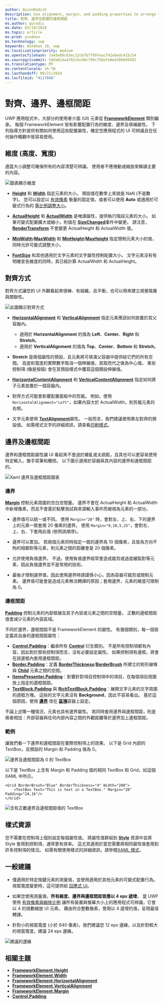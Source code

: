```yaml
---
author: QuinnRadich
Description: Use alignment, margin, and padding properties to arrange the layout of elements on a page.
title: 對齊、邊界及配置的邊框間距
ms.author: quradic
ms.date: 03/19/2018
ms.topic: article
ms.prod: windows
ms.technology: uwp
keywords: Windows 10, uwp
ms.localizationpriority: medium
ms.openlocfilehash: 7a45e89c63ec12cb7b77997eac741ebedc415c54
ms.sourcegitcommit: 5dda01da4702cbc49c799c750efe0e430b699502
ms.translationtype: MT
ms.contentlocale: zh-TW
ms.lasthandoff: 09/21/2018
ms.locfileid: "4117666"
---
```

# <a name="alignment-margin-padding"></a>對齊、邊界、邊框間距

UWP 應用程式中，大部分的使用者介面 (UI) 元素從 [**FrameworkElement**](https://docs.microsoft.com/uwp/api/Windows.UI.Xaml.FrameworkElement) 類別繼承。 每個 FrameworkElement 皆有影響配置行為的維度、邊界及填補屬性。 下列指導方針提供有關如何使用這些配置屬性，確定您應用程式的 UI 可辨識且在任何操作概觀中皆容易使用。

## <a name="dimensions-height-width"></a>維度 (高度、寬度)
適當大小調整可確保所有的內容清楚可辨識。 使用者不應捲動或縮放來解讀主要的內容。

![圖表顯示維度](images/dimensions.svg)

- [**Height**](https://docs.microsoft.com/uwp/api/windows.ui.xaml.frameworkelement.height) 和 [**Width**](https://docs.microsoft.com/uwp/api/windows.ui.xaml.frameworkelement.width) 指定元素的大小。 預設值在數學上來說是 NaN (不是數字)。 您可以設定以 [有效像素](../basics/design-and-ui-intro.md#effective-pixels-and-scaling) 衡量的固定值，或者可以使用 **Auto** 或適用於可變式行為的 [等比例調整大小](layout-panels.md#grid)。

- [**ActualHeight**](https://docs.microsoft.com/uwp/api/windows.ui.xaml.frameworkelement.actualheight) 和 [**ActualWidth**](https://docs.microsoft.com/uwp/api/windows.ui.xaml.frameworkelement.actualwidth) 是唯讀屬性，提供執行階段元素的大小。 如果可變式配置擴大或縮小，則值在 [**SizeChanged**](https://docs.microsoft.com/uwp/api/windows.ui.xaml.frameworkelement.sizechanged)事件中變更。 請注意，[**RenderTransform**](https://docs.microsoft.com/uwp/api/windows.ui.xaml.uielement.rendertransform) 不會變更 ActualHeight 和 ActualWidth 值。

- [**MinWidth**](https://docs.microsoft.com/uwp/api/windows.ui.xaml.frameworkelement.minwidth)/[**MaxWidth**](https://docs.microsoft.com/uwp/api/windows.ui.xaml.frameworkelement.maxwidth) 和 [**MinHeight**](https://docs.microsoft.com/uwp/api/windows.ui.xaml.frameworkelement.minheight)/[**MaxHeight**](https://docs.microsoft.com/uwp/api/windows.ui.xaml.frameworkelement.maxheight) 指定限制元素大小的值，同時允許可變式調整大小。

- [**FontSize**](https://docs.microsoft.com/uwp/api/windows.ui.xaml.controls.textblock.fontsize) 和其他適用於文字元素的文字屬性控制配置大小。 文字元素沒有有明確宣告維度的同時，其已經計算 ActualWidth 和 ActualHeight。 

## <a name="alignment"></a>對齊方式
對齊方式讓您的 UI 外觀看起來很棒、有組織，且平衡，也可以用來建立視覺階層與關聯性。

![此圖顯示對齊方式](images/alignment.svg)

- [**HorizontalAlignment**](https://docs.microsoft.com/uwp/api/windows.ui.xaml.frameworkelement.horizontalalignment) 和 [**VerticalAlignment**](https://docs.microsoft.com/uwp/api/windows.ui.xaml.frameworkelement.verticalalignment) 指定元素應該如何放置於其父容器內。
    - 適用於 **HorizontalAlignment** 的值為 **Left**、**Center**、**Right** 和 **Stretch**。
    - 適用於 **VerticalAlignment** 的值為 **Top**、**Center**、**Bottom** 和 **Stretch**。

- **Stretch** 是兩個屬性的預設，且元素將可填滿父容器中提供給它們的所有空間。 高度和寬度的實際數字取消一個伸展值，其取而代之做為中心值。 某些控制項 (像是按鈕) 會在其預設樣式中覆寫這個預設伸展值。

- [**HorizontalContentAlignment**](https://docs.microsoft.com/uwp/api/windows.ui.xaml.controls.control.horizontalcontentalignment) 和 [**VerticalContentAlignment**](https://docs.microsoft.com/uwp/api/windows.ui.xaml.controls.control.verticalcontentalignment) 指定如何將子元素放置於一個容器內。

- 對齊方式可能會影響配置面板中的剪裁。 例如，使用 `HorizontalAlignment="Left"`，如果內容大於 ActualWidth，則剪裁元素的右側。

- 文字元素使用 [**TextAlignment**](https://docs.microsoft.com/en-us/uwp/api/windows.ui.xaml.textalignment)屬性。 一般而言，我們建議使用靠左對齊的預設值。 如需樣式文字的詳細資訊，請查看[印刷樣式](../style/typography.md)。

## <a name="margin-and-padding"></a>邊界及邊框間距
邊界和邊框間距屬性讓 UI 看起來不會過於雜亂或太疏鬆，且其也可以更容易使用特定輸入，像手寫筆和觸控。 以下圖示適用於容器與其內容的邊界和邊框間距的。

![Xaml 邊界及邊框間距圖表](images/xaml-layout-margins-padding.svg)

### <a name="margin"></a>邊界
[**Margin**](https://docs.microsoft.com/uwp/api/windows.ui.xaml.frameworkelement.margin) 控制元素周圍的空白空間量。 邊界不會在 ActualHeight 和 ActualWidth 中新增像素，而且不會基於點擊測試與來源輸入事件而被視為元素的一部分。

- 邊界值可以統一或不同。 使用 `Margin="20"` 時，會對左、上、右、下的邊界上的元素一致套用 20 像素的邊界。 使用 `Margin="0,10,5,25"`，會對左、上、右、下套用此值 (依照該順序)。 

- 邊界可以累加。 若兩個元素同時指定一致的邊界為 10 個像素，且皆為方向不拘的相鄰對等元素，則元素之間的距離會是 20 個像素。

- 允許使用負值邊界。 不過，使用負值邊界經常會造成裁剪或過度繪製對等元素，因此負值邊界並不是常用的技術。

- 最後才限制邊界值，因此使用邊界時請謹慎小心，因為容器可裁剪或限制元素。 邊界值可能會是造成元素無法轉譯的原因；套用邊界，元素的維度可限制為 0。

### <a name="padding"></a>邊框間距
[**Padding**](https://docs.microsoft.com/uwp/api/windows.ui.xaml.frameworkelement.padding) 控制元素的內部框線及其子內容或元素之間的空間量。 正數的邊框間距值會減少元素的內容區域。 

不同於邊界，邊框間距不是 FrameworkElement 的屬性。 有幾個類別，每一個皆定義其自身的邊框間距屬性：

-   [**Control.Padding**](https://docs.microsoft.com/uwp/api/windows.ui.xaml.controls.control.padding)：繼承所有 [**Control**](https://docs.microsoft.com/uwp/api/windows.ui.xaml.controls) 衍生類別。 不是所有控制項都有內容，因此對於那些控制項而言，沒有必要設定屬性。 如果控制項有邊框，將會在該邊框內套用邊框間距。
-   [**Border.Padding**](https://docs.microsoft.com/uwp/api/windows.ui.xaml.controls.border.padding)：定義 [**BorderThickness**](https://docs.microsoft.com/uwp/api/windows.ui.xaml.controls.border.borderthickness)/[**BorderBrush**](https://docs.microsoft.com/uwp/api/windows.ui.xaml.controls.border.borderbrush) 所建立的矩形線條與 [**Child**](https://docs.microsoft.com/uwp/api/windows.ui.xaml.controls.border.child) 元素之間的空間。
-   [**ItemsPresenter.Padding**](https://docs.microsoft.com/uwp/api/windows.ui.xaml.controls.itemspresenter.padding)：影響針對項目控制項中的項目，在每個項目周圍放上指定的邊框間距。
-   [**TextBlock.Padding**](https://docs.microsoft.com/uwp/api/windows.ui.xaml.controls.textblock.padding) 與 [**RichTextBlock.Padding**](https://docs.microsoft.com/uwp/api/windows.ui.xaml.controls.richtextblock.padding)：展開文字元素的文字周圍的週框方塊。 這些的文字元素沒有 **Background**，因此不容易看出。 基於這個原因，使用 [**邊界**](https://docs.microsoft.com/uwp/api/windows.ui.xaml.documents.block.margin) 改在 [**區塊**](https://docs.microsoft.com/uwp/api/windows.ui.xaml.documents.block)容器上設定。

不論上述哪一種情況，元素也具有邊界屬性。 若同時套用邊界與邊框間距，則是兩者相加：外部容器與任何內部內容之間的外觀距離等於邊界加上邊框間距。

### <a name="example"></a>範例
讓我們看一下邊界和邊框間距在實際控制項上的效果。 以下是 Grid 內部的 TextBox，且預設的 Margin 和 Padding 值為 0。

![邊界及邊框間距為 0 的 TextBox](images/xaml-layout-textbox-no-margins-padding.svg)

以下是 TextBox 上含有 Margin 和 Padding 值的相同 TextBox 和 Grid，如這個 XAML 中所示。

```xaml
<Grid BorderBrush="Blue" BorderThickness="4" Width="200">
    <TextBox Text="This is text in a TextBox." Margin="20" Padding="24,16"/>
</Grid>
```

![含有正數邊界及邊框間距值的 TextBox](images/xaml-layout-textbox-with-margins-padding.svg)


## <a name="style-resources"></a>樣式資源
您不需要在控制項上個別設定每個屬性值。 將屬性值群組到 [**Style**](https://docs.microsoft.com/uwp/api/Windows.UI.Xaml.Style) 資源中並將 Style 套用到控制項，通常更有效率。 這尤其適用於當您需要將相同屬性值套用到許多控制項的情況。 如需有關使用樣式的詳細資訊，請參閱[XAML 樣式](../controls-and-patterns/xaml-styles.md)。

## <a name="general-recommendations"></a>一般建議
- 僅適用於特定按鍵元素的測量值，並使用適用於其他元素的可變式配置行為。 視窗寬度變更時，這可提供給 [回應式 UI](responsive-design.md)。

- 如果您使用測量值，**所有維度、邊界與邊框間距皆應以 4 epx 遞增**。 當 UWP 使用 [有效像素與縮放比例](../basics/design-and-ui-intro.md#effective-pixels-and-scaling) 讓所有裝置與螢幕大小上的應用程式可辨識，它會以 4 的倍數縮放 UI 元素。 藉由符合整數像素，使用以 4 遞增的值，呈現最佳轉譯。

- 針對小的視窗寬度 (小於 640 像素)，我們建議您 12 epx 邊緣，以及針對較大的視窗寬度，建議 24 epx 邊緣。

![建議的邊緣](images/12-gutter.svg)

## <a name="related-topics"></a>相關主題
* [**FrameworkElement.Height**](https://docs.microsoft.com/uwp/api/windows.ui.xaml.frameworkelement.height)
* [**FrameworkElement.Width**](https://docs.microsoft.com/uwp/api/windows.ui.xaml.frameworkelement.width)
* [**FrameworkElement.HorizontalAlignment**](https://docs.microsoft.com/uwp/api/windows.ui.xaml.frameworkelement.horizontalalignment)
* [**FrameworkElement.VerticalAlignment**](https://docs.microsoft.com/uwp/api/windows.ui.xaml.frameworkelement.verticalalignment)
* [**FrameworkElement.Margin**](https://docs.microsoft.com/uwp/api/windows.ui.xaml.frameworkelement.margin)
* [**Control.Padding**](https://docs.microsoft.com/uwp/api/windows.ui.xaml.controls.control.padding)
